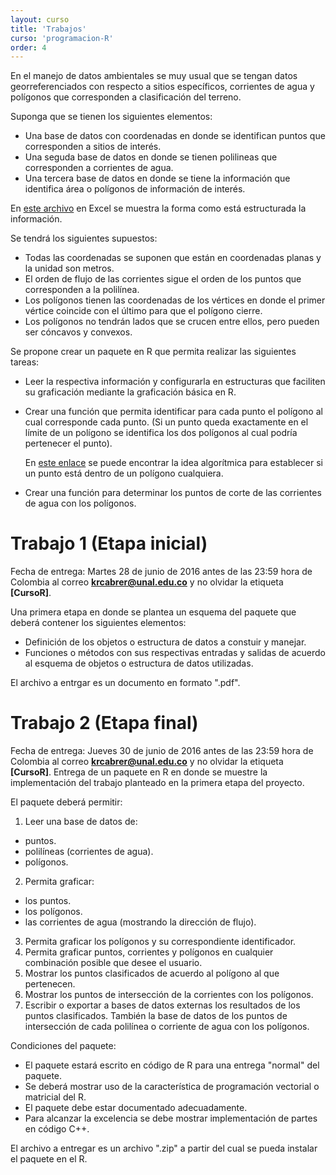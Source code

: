 ```yaml
---
layout: curso
title: 'Trabajos'
curso: 'programacion-R'
order: 4
---
```


En el manejo de datos ambientales se muy usual que se tengan datos
georreferenciados con respecto a sitios específicos, corrientes de agua y
polígonos que corresponden a clasificación del terreno.

Suponga que se tienen los siguientes elementos:

 - Una base de datos con coordenadas en donde se identifican puntos que
   corresponden a sitios de interés.
 - Una seguda base de datos en donde se tienen polilineas que corresponden
   a corrientes de agua.
 - Una tercera base de datos en donde se tiene la información que identifica
   área o polígonos de información de interés.

En [este archivo](EjemploBaseDeDatos.xlsx) en Excel
se muestra la forma como está estructurada la
información.

Se tendrá los siguientes supuestos:

 - Todas las coordenadas se suponen que están en coordenadas planas y
   la unidad son metros.
 - El orden de flujo de las corrientes sigue el orden de los puntos que
   corresponden a la polilínea.
 - Los polígonos tienen las coordenadas de los vértices en donde el primer
   vértice coincide con el último para que el polígono cierre.
 - Los polígonos no tendrán lados que se crucen entre ellos, pero pueden
   ser cóncavos y convexos.     

 Se propone crear un paquete en R que permita realizar las siguientes tareas:

 - Leer la respectiva información y configurarla en estructuras que
   faciliten su graficación mediante la graficación básica en R.
 - Crear una función que permita identificar para cada punto el polígono
   al cual corresponde cada punto. (Si un punto queda exactamente en el
   límite de un polígono se identifica los dos polígonos al cual podría
   pertenecer el punto).

   En [este enlace](http://alienryderflex.com/polygon/) se puede encontrar
   la idea algorítmica para establecer si un punto está dentro de
   un polígono cualquiera.
 - Crear una función para determinar los puntos de corte de las corrientes
   de agua con los polígonos.

# Trabajo 1 (Etapa inicial)

Fecha de entrega: Martes 28 de junio de 2016 antes de las 23:59 hora de
Colombia al correo **krcabrer@unal.edu.co** y no olvidar la etiqueta
**[CursoR]**.

Una primera etapa en donde se plantea un esquema del paquete que deberá
contener los siguientes elementos:

 - Definición de los objetos o estructura de datos a constuir y manejar.
 - Funciones o métodos con sus respectivas entradas y salidas de acuerdo
   al esquema de objetos o estructura de datos utilizadas.

El archivo a entrgar es un documento en formato ".pdf".

# Trabajo 2 (Etapa final)

Fecha de entrega: Jueves 30 de junio de 2016 antes de las 23:59 hora de Colombia
al correo **krcabrer@unal.edu.co** y no olvidar la etiqueta **[CursoR]**.
Entrega de un paquete en R en donde se muestre la implementación del trabajo
planteado en la primera etapa del proyecto.

El paquete deberá permitir:

1. Leer una base de datos de:
  * puntos.
  * polilíneas (corrientes de agua).
  * polígonos.
2. Permita graficar:
  * los puntos.
  * los polígonos.
  * las corrientes de agua (mostrando la dirección de flujo).
3. Permita graficar los polígonos y su correspondiente identificador.
4. Permita graficar puntos, corrientes y polígonos en cualquier
   combinación posible que desee el usuario.
5. Mostrar los puntos clasificados de acuerdo al polígono al que pertenecen.
6. Mostrar los puntos de intersección de la corrientes con los polígonos.
7. Escribir o exportar a bases de datos externas los resultados de los puntos
    clasificados. También la base de datos de los puntos de intersección de
    cada polilínea o corriente de agua con los polígonos.

Condiciones del paquete:

- El paquete estará escrito en código de R para una entrega "normal" del paquete.
- Se deberá mostrar uso de la característica de programación vectorial o
  matricial del R.
- El paquete debe estar documentado adecuadamente.        
- Para alcanzar la excelencia se debe mostrar implementación de partes
  en código C++.


El archivo a entregar es un archivo ".zip" a partir del cual se pueda instalar
el paquete en el R.
